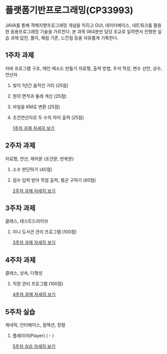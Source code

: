 # 플랫폼기반프로그래밍(CP33993)
JAVA를 통해 객체지향프로그래밍 개념을 익히고 GUI, 데이터베이스, 네트워크를 활용한 응용프로그래밍 기술을 가르친다.
본 과목 064분반 담당 조교로 일하면서 진행한 실습 과제 답안, 풀이, 채점 기준, 느낀점 등을 자유롭게 기록한다.

## 1주차 과제
자바 프로그램 구조, 메인 메소드 만들기
자료형, 출력 방법, 주석 작성, 변수 선언, 상수, 연산자
1. 빛이 1년간 움직인 거리 (25점)
2. 원의 면적과 둘레 계산 (25점)
3. 마일을 KM로 변환 (25점)
4. 조건연산자로 두 수의 차이 출력 (25점)

    [1주차 과제 자세히 보기](./week1)

## 2주차 과제
자료형, 연산, 제어문 (조건문, 반복문)
1. 소수 판단하기 (40점)
2. 점수 입력 받아 학점 출력, 평균 구하기 (60점)

    [2주차 과제 자세히 보기](./week2)

## 3주차 과제
클래스, 테스트드라이브
1. 미니 도서관 관리 프로그램 (100점)

    [3주차 과제 자세히 보기](./week3)
    
## 4주차 과제
클래스, 상속, 다형성
1. 직원 관리 프로그램 (100점)

    [4주차 과제 자세히 보기](./week4)

## 5주차 실습
제네릭, 인터페이스, 컬렉션, 정렬
1. 플레이어(Player) ( - )

    [5주차 실습 자세히 보기](./week5)
